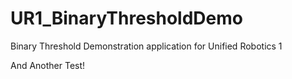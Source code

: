 # UR1_BinaryThresholdDemo
Binary Threshold Demonstration application for Unified Robotics 1

And Another Test!